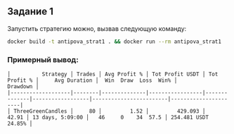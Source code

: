 ## **Задание 1**

Запустить стратегию можно, вызвав следующую команду:

```sh
docker build -t antipova_strat1 . && docker run --rm antipova_strat1
```

### Примерный вывод:

```
│          Strategy │ Trades │ Avg Profit % │ Tot Profit USDT │ Tot Profit % │     Avg Duration │  Win  Draw  Loss  Win% │             Drawdown │
|-------------------|--------|--------------|-----------------|--------------|------------------|------------------------|----------------------|
│ ThreeGreenCandles │     80 │         1.52 │         429.093 │        42.91 │ 13 days, 5:09:00 │   46     0    34  57.5 │ 254.481 USDT  24.85% │
```